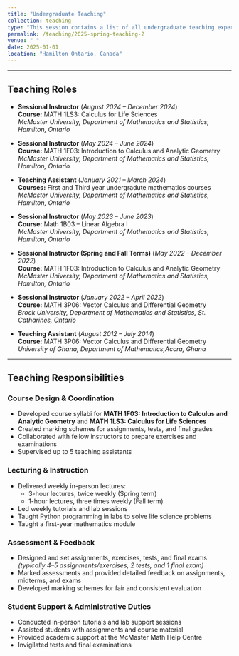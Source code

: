 ```yaml
---
title: "Undergraduate Teaching"
collection: teaching
type: "This session contains a list of all undergraduate teaching experiences and courses taught"
permalink: /teaching/2025-spring-teaching-2
venue: " "
date: 2025-01-01
location: "Hamilton Ontario, Canada"
---
```


--- 

## Teaching Roles

* **Sessional Instructor** (*August 2024 – December 2024*)  
  **Course:** MATH 1LS3: Calculus for Life Sciences  
  *McMaster University, Department of Mathematics and Statistics, Hamilton,   Ontario*  
  
* **Sessional Instructor** (*May 2024 – June 2024*)   
  **Course:** MATH 1F03: Introduction to Calculus and Analytic Geometry  
  *McMaster University, Department of Mathematics and Statistics, Hamilton,   Ontario*  
  
* **Teaching Assistant** (*January 2021 – March 2024*)   
  **Courses:**  First and Third year undergradute mathematics courses  
  *McMaster University, Department of Mathematics and Statistics, Hamilton,   Ontario*  
  
* **Sessional Instructor** (*May 2023 – June 2023*)   
  **Course:** Math 1B03 – Linear Algebra I  
  *McMaster University, Department of Mathematics and Statistics, Hamilton,   Ontario*  
    
* **Sessional Instructor (Spring and Fall Terms)** (*May 2022 – December 2022*)   
  **Course:** MATH 1F03: Introduction to Calculus and Analytic Geometry  
  *McMaster University, Department of Mathematics and Statistics, Hamilton,   Ontario*  
      

* **Sessional Instructor** (*January 2022 – April 2022*)   
  **Course:** MATH 3P06: Vector Calculus and Differential Geometry    
  *Brock University, Department of Mathematics and Statistics, St. Catharines, Ontario*  
  

* **Teaching Assistant** (*August 2012 – July 2014*)   
  **Course:** MATH 3P06: Vector Calculus and Differential Geometry    
  *University of Ghana, Department of Mathematics,Accra, Ghana*  
  

--- 
## Teaching Responsibilities

### Course Design & Coordination
- Developed course syllabi for **MATH 1F03: Introduction to Calculus and Analytic Geometry** and **MATH 1LS3: Calculus for Life Sciences**
- Created marking schemes for assignments, tests, and final grades
- Collaborated with fellow instructors to prepare exercises and examinations
- Supervised up to 5 teaching assistants

### Lecturing & Instruction
- Delivered weekly in-person lectures:
  - 3-hour lectures, twice weekly (Spring term)
  - 1-hour lectures, three times weekly (Fall term)
- Led weekly tutorials and lab sessions
- Taught Python programming in labs to solve life science problems
- Taught a first-year mathematics module

### Assessment & Feedback
- Designed and set assignments, exercises, tests, and final exams  
  *(typically 4–5 assignments/exercises, 2 tests, and 1 final exam)*
- Marked assessments and provided detailed feedback on assignments, midterms, and exams
- Developed marking schemes for fair and consistent evaluation

### Student Support & Administrative Duties
- Conducted in-person tutorials and lab support sessions
- Assisted students with assignments and course material
- Provided academic support at the McMaster Math Help Centre
- Invigilated tests and final examinations


